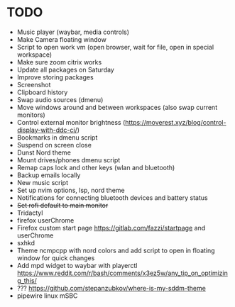 # TODO
* Music player (waybar, media controls)
* Make Camera floating window
* Script to open work vm (open browser, wait for file, open in special workspace)
* Make sure zoom citrix works
* Update all packages on Saturday
* Improve storing packages
* Screenshot
* Clipboard history
* Swap audio sources (dmenu)
* Move windows around and between workspaces (also swap current monitors)
* Control external monitor brightness (https://moverest.xyz/blog/control-display-with-ddc-ci/)
* Bookmarks in dmenu script
* Suspend on screen close
* Dunst Nord theme
* Mount drives/phones dmenu script
* Remap caps lock and other keys (wlan and bluetooth)
* Backup emails locally
* New music script
* Set up nvim options, lsp, nord theme
* Notifications for connecting bluetooth devices and battery status
* ~~Set rofi default to main monitor~~
* Tridactyl
* firefox userChrome
* Firefox custom start page https://gitlab.com/fazzi/startpage and userChrome
* sxhkd
* Theme ncmpcpp with nord colors and add script to open in floating window for quick changes
* Add mpd widget to waybar with playerctl https://www.reddit.com/r/bash/comments/x3ez5w/any_tip_on_optimizing_this/
* ??? https://github.com/stepanzubkov/where-is-my-sddm-theme
* pipewire linux mSBC
